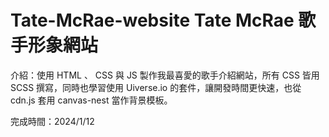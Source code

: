 # Tate-McRae-website Tate McRae 歌手形象網站

介紹：使用 HTML 、 CSS 與 JS 製作我最喜愛的歌手介紹網站，所有 CSS 皆用 SCSS 撰寫，同時也學習使用 Uiverse.io 的套件，讓開發時間更快速，也從 cdn.js 套用 canvas-nest 當作背景模板。

完成時間：2024/1/12
